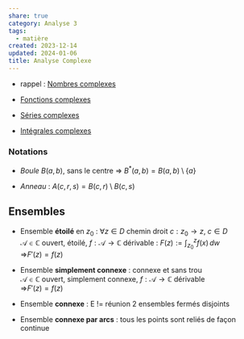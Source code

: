 ```yaml
---  
share: true  
category: Analyse 3  
tags:  
  - matière  
created: 2023-12-14  
updated: 2024-01-06  
title: Analyse Complexe  
---  
```

  
  
- rappel : [Nombres complexes](Nombres%20complexes.md)  
  
- [Fonctions complexes](Fonctions%20complexes.md)  
  
- [Séries complexes](S%C3%A9ries%20complexes.md)  
  
- [Intégrales complexes](Int%C3%A9grales%20complexes.md)  
  
### Notations  
  
- *Boule* $B(a,b)$, sans le centre ⇒ $B^{*}(a,b)=B(a,b)\setminus \{ a \}$  
  
- *Anneau* : $A(c,r,s)=B(c,r)\setminus B(c,s)$  
## Ensembles  
  
- Ensemble **étoilé** en $z_{0}$ : $\forall z\in D$ chemin droit $c:z_{0}\to z$, $c\in D$  
	$\mathcal{A}\in \mathbb{C}$ ouvert, étoilé, $f:\mathcal{A}\to \mathbb{C}$ dérivable : $F(z):=\int_{z_{0}}^{z} f(x) \, dw$  
		⇒$F'(z)=f(z)$  
  
- Ensemble **simplement connexe** : connexe et sans trou  
	$\mathcal{A}\in \mathbb{C}$ ouvert, simplement connexe, $f:\mathcal{A}\to \mathbb{C}$ dérivable  
		⇒$F'(z)=f(z)$  
  
- Ensemble **connexe** : E != réunion 2 ensembles fermés disjoints  
  
- Ensemble **connexe par arcs** : tous les points sont reliés de façon continue